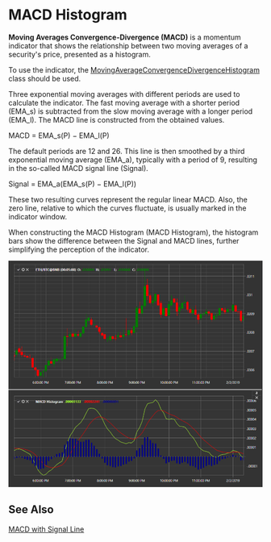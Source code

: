 # MACD Histogram

**Moving Averages Convergence-Divergence (MACD)** is a momentum indicator that shows the relationship between two moving averages of a security's price, presented as a histogram.

To use the indicator, the [MovingAverageConvergenceDivergenceHistogram](xref:StockSharp.Algo.Indicators.MovingAverageConvergenceDivergenceHistogram) class should be used.

Three exponential moving averages with different periods are used to calculate the indicator. The fast moving average with a shorter period (EMA_s) is subtracted from the slow moving average with a longer period (EMA_l). The MACD line is constructed from the obtained values.

MACD = EMA_s(P) − EMA_l(P)

The default periods are 12 and 26. This line is then smoothed by a third exponential moving average (EMA_a), typically with a period of 9, resulting in the so-called MACD signal line (Signal).

Signal = EMA_a(EMA_s(P) − EMA_l(P))

These two resulting curves represent the regular linear MACD. Also, the zero line, relative to which the curves fluctuate, is usually marked in the indicator window.

When constructing the MACD Histogram (MACD Histogram), the histogram bars show the difference between the Signal and MACD lines, further simplifying the perception of the indicator.

![IndicatorMovingAverageConvergenceDivergenceHistogram](../../../../images/indicatormovingaverageconvergencedivergencehistogram.png)

## See Also

[MACD with Signal Line](macd_with_signal_line.md)